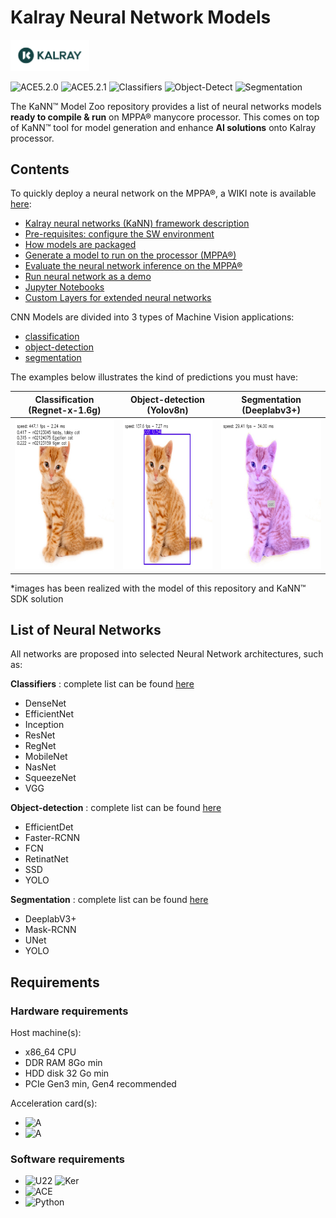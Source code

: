 # Kalray Neural Network Models

<img width="25%" src="./utils/materials/kalray_logo.png"></a></br>

![ACE5.2.0](https://img.shields.io/badge/Coolidge2-ACE--5.2.0-g)
![ACE5.2.1](https://img.shields.io/badge/Coolidge2-ACE--5.2.1-g)
![Classifiers](https://img.shields.io/badge/Classifiers-29-blue)
![Object-Detect](https://img.shields.io/badge/Object%20detection-28-blue)
![Segmentation](https://img.shields.io/badge/Segmentation-8-blue)</br>

The KaNN™ Model Zoo repository provides a list of neural networks models __ready to compile & run__ on MPPA®
manycore processor. This comes on top of KaNN™ tool for model generation and enhance __AI solutions__ onto Kalray
processor.


## Contents

To quickly deploy a neural network on the MPPA®, a WIKI note is available [here](WIKI.md):

* [Kalray neural networks (KaNN) framework description](./WIKI.md#kalray-neural-networks-kann-framework-description)
* [Pre-requisites: configure the SW environment](./WIKI.md#pre-requisites-configure-the-sw-environment)
* [How models are packaged](./WIKI.md#how-models-are-packaged)
* [Generate a model to run on the processor (MPPA®)](./WIKI.md#generate-a-model-to-run-on-the-processor-mppa)
* [Evaluate the neural network inference on the MPPA®](./WIKI.md#evaluate-the-neural-network-inference-on-the-mppa)
* [Run neural network as a demo](./WIKI.md#run-neural-network-as-a-demo)
* [Jupyter Notebooks](./WIKI.md#jupyter-notebooks)
* [Custom Layers for extended neural networks](./WIKI.md#custom-layers-for-extended-neural-networks)

CNN Models are divided into 3 types of Machine Vision applications:

* [classification](./networks/classifiers/README.md)
* [object-detection](./networks/object-detection/README.md)
* [segmentation](./networks/segmentation/README.md)

The examples below illustrates the kind of predictions you must have:

| Classification (Regnet-x-1.6g)                                           | Object-detection (Yolov8n)                                                | Segmentation (Deeplabv3+)                                               |
|--------------------------------------------------------------------------|---------------------------------------------------------------------------|-------------------------------------------------------------------------|
| <img height="240" width="240" src="./utils/materials/cat_class.jpg"></a> | <img height="240" width="240" src="./utils/materials/cat_detect.jpg"></a> | <img height="240" width="240" src="./utils/materials/cat_segm.jpg"></a> |

*images has been realized with the model of this repository and KaNN™ SDK solution 

## List of Neural Networks

All networks are proposed into selected Neural Network architectures, such as:

__Classifiers__ : complete list can be found [here](./networks/classifiers/README.md)

* DenseNet
* EfficientNet
* Inception
* ResNet
* RegNet
* MobileNet
* NasNet
* SqueezeNet
* VGG

__Object-detection__ : complete list can be found [here](./networks/object-detection/README.md)

* EfficientDet
* Faster-RCNN
* FCN
* RetinatNet
* SSD
* YOLO

__Segmentation__ : complete list can be found [here](./networks/segmentation/README.md)

* DeeplabV3+
* Mask-RCNN
* UNet
* YOLO


## Requirements

### Hardware requirements
Host machine(s):
* x86_64 CPU
* DDR RAM 8Go min
* HDD disk 32 Go min
* PCIe Gen3 min, Gen4 recommended

Acceleration card(s):
* ![A](https://img.shields.io/badge/Coolidge2-K300-g)
* ![A](https://img.shields.io/badge/Coolidge2-Turbocard4-g)

### Software requirements
* ![U22](https://img.shields.io/badge/Ubuntu-22.04%20LTS-orange)
  ![Ker](https://img.shields.io/badge/Linux%20Kernel-5.15.0-red)
* ![ACE](https://img.shields.io/badge/Coolidge2-ACE--5.2.0-g)
* ![Python](https://img.shields.io/badge/Python-≥3.10-blue)
